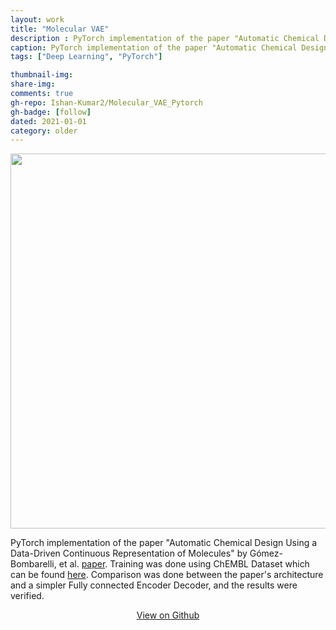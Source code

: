 ```yaml
---
layout: work
title: "Molecular VAE"
description : PyTorch implementation of the paper "Automatic Chemical Design Using a Data-Driven Continuous Representation of Molecules"
caption: PyTorch implementation of the paper "Automatic Chemical Design Using a Data-Driven Continuous Representation of Molecules" by Gómez-Bombarelli, et al.
tags: ["Deep Learning", "PyTorch"]

thumbnail-img: 
share-img: 
comments: true
gh-repo: Ishan-Kumar2/Molecular_VAE_Pytorch
gh-badge: [follow]
dated: 2021-01-01
category: older
---
```



<img src="/assets/img/work/molvae.png" width="600">

PyTorch implementation of the paper "Automatic Chemical Design Using a Data-Driven Continuous Representation of Molecules" by Gómez-Bombarelli, et al. [paper](https://arxiv.org/abs/1610.02415). Training was done using ChEMBL Dataset which can be found [here](https://www.ebi.ac.uk/chembl/). Comparison was done between the paper's architecture and a simpler Fully connected Encoder Decoder, and the results were verified. 

<center>
<a class="btn-github" href="https://github.com/Ishan-Kumar2/Molecular_VAE_Pytorch" >
  View on Github
</a>
</center>